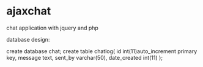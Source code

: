 # ajaxchat
chat application with jquery and php

database design:

create database chat;
create table chatlog(
	  id int(11)auto_increment primary key,
    message text,
    sent_by varchar(50),
    date_created int(11)
);
